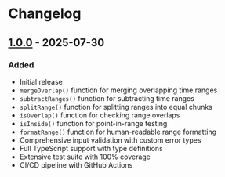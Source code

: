 # Changelog

## [1.0.0] - 2025-07-30

### Added

- Initial release
- `mergeOverlap()` function for merging overlapping time ranges
- `subtractRanges()` function for subtracting time ranges
- `splitRange()` function for splitting ranges into equal chunks
- `isOverlap()` function for checking range overlaps
- `isInside()` function for point-in-range testing
- `formatRange()` function for human-readable range formatting
- Comprehensive input validation with custom error types
- Full TypeScript support with type definitions
- Extensive test suite with 100% coverage
- CI/CD pipeline with GitHub Actions

[1.0.0]: https://github.com/zahfir/time-range-utils/releases/tag/v1.0.0
